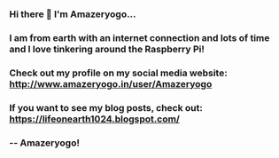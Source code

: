 ### Hi there 👋  I'm Amazeryogo...
### I am from earth with an internet connection and lots of time and I love tinkering around the Raspberry Pi!
### Check out my profile on my social media website: http://www.amazeryogo.in/user/Amazeryogo
### If you want to see my blog posts, check out: https://lifeonearth1024.blogspot.com/
### -- Amazeryogo!

